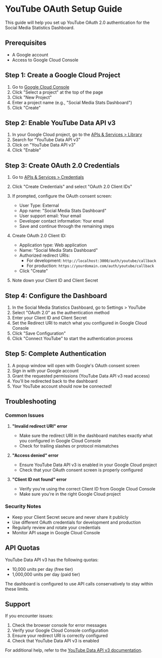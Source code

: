 # YouTube OAuth Setup Guide

This guide will help you set up YouTube OAuth 2.0 authentication for the Social Media Statistics Dashboard.

## Prerequisites

- A Google account
- Access to Google Cloud Console

## Step 1: Create a Google Cloud Project

1. Go to [Google Cloud Console](https://console.cloud.google.com/)
2. Click "Select a project" at the top of the page
3. Click "New Project"
4. Enter a project name (e.g., "Social Media Stats Dashboard")
5. Click "Create"

## Step 2: Enable YouTube Data API v3

1. In your Google Cloud project, go to the [APIs & Services > Library](https://console.cloud.google.com/apis/library)
2. Search for "YouTube Data API v3"
3. Click on "YouTube Data API v3"
4. Click "Enable"

## Step 3: Create OAuth 2.0 Credentials

1. Go to [APIs & Services > Credentials](https://console.cloud.google.com/apis/credentials)
2. Click "Create Credentials" and select "OAuth 2.0 Client IDs"
3. If prompted, configure the OAuth consent screen:
   - User Type: External
   - App name: "Social Media Stats Dashboard"
   - User support email: Your email
   - Developer contact information: Your email
   - Save and continue through the remaining steps

4. Create OAuth 2.0 Client ID:
   - Application type: Web application
   - Name: "Social Media Stats Dashboard"
   - Authorized redirect URIs: 
     - For development: `http://localhost:3000/auth/youtube/callback`
     - For production: `https://yourdomain.com/auth/youtube/callback`
   - Click "Create"

5. Note down your Client ID and Client Secret

## Step 4: Configure the Dashboard

1. In the Social Media Statistics Dashboard, go to Settings > YouTube
2. Select "OAuth 2.0" as the authentication method
3. Enter your Client ID and Client Secret
4. Set the Redirect URI to match what you configured in Google Cloud Console
5. Click "Save Configuration"
6. Click "Connect YouTube" to start the authentication process

## Step 5: Complete Authentication

1. A popup window will open with Google's OAuth consent screen
2. Sign in with your Google account
3. Grant the requested permissions (YouTube Data API v3 read access)
4. You'll be redirected back to the dashboard
5. Your YouTube account should now be connected!

## Troubleshooting

### Common Issues

1. **"Invalid redirect URI" error**
   - Make sure the redirect URI in the dashboard matches exactly what you configured in Google Cloud Console
   - Check for trailing slashes or protocol mismatches

2. **"Access denied" error**
   - Ensure YouTube Data API v3 is enabled in your Google Cloud project
   - Check that your OAuth consent screen is properly configured

3. **"Client ID not found" error**
   - Verify you're using the correct Client ID from Google Cloud Console
   - Make sure you're in the right Google Cloud project

### Security Notes

- Keep your Client Secret secure and never share it publicly
- Use different OAuth credentials for development and production
- Regularly review and rotate your credentials
- Monitor API usage in Google Cloud Console

## API Quotas

YouTube Data API v3 has the following quotas:
- 10,000 units per day (free tier)
- 1,000,000 units per day (paid tier)

The dashboard is configured to use API calls conservatively to stay within these limits.

## Support

If you encounter issues:
1. Check the browser console for error messages
2. Verify your Google Cloud Console configuration
3. Ensure your redirect URI is correctly configured
4. Check that YouTube Data API v3 is enabled

For additional help, refer to the [YouTube Data API v3 documentation](https://developers.google.com/youtube/v3). 